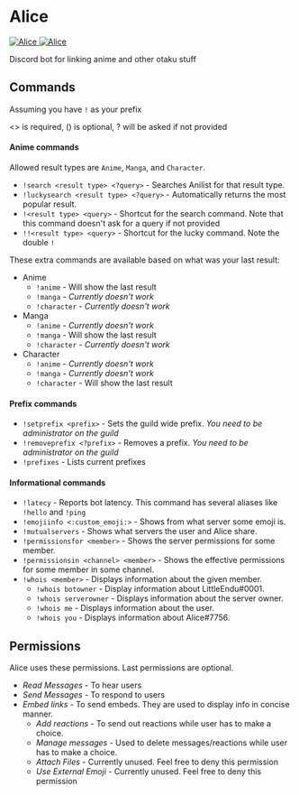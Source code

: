 # Alice
<a href="https://discordbots.org/bot/354974625593032704" >
  <img src="https://discordbots.org/api/widget/servers/354974625593032704.svg?noavatar=true" alt="Alice" />
</a>
<a href="https://discordbots.org/bot/354974625593032704" >
  <img src="https://discordbots.org/api/widget/lib/354974625593032704.svg?noavatar=true" alt="Alice" />
</a>

Discord bot for linking anime and other otaku stuff

## Commands
Assuming you have ``!`` as your prefix

<> is required, () is optional, ? will be asked if not provided


#### Anime commands

Allowed result types are ``Anime``, ``Manga``, and ``Character``.

* ``!search <result type> <?query>`` - Searches Anilist for that result type.
* ``!luckysearch <result type> <?query>`` - Automatically returns the most popular result.
* ``!<result type> <query>`` - Shortcut for the search command. Note that this command doesn't ask for a query if not provided
* ``!!<result type> <query>`` - Shortcut for the lucky command. Note the double ``!``

These extra commands are available based on what was your last result:
* Anime
  * ``!anime`` - Will show the last result
  * ``!manga`` - *Currently doesn't work*
  * ``!character`` - *Currently doesn't work*
* Manga
  * ``!anime`` - *Currently doesn't work*
  * ``!manga`` - Will show the last result
  * ``!character`` - *Currently doesn't work*
* Character
  * ``!anime`` - *Currently doesn't work*
  * ``!manga`` - *Currently doesn't work*
  * ``!character`` - Will show the last result

#### Prefix commands
* ``!setprefix <prefix>`` - Sets the guild wide prefix. *You need to be administrator on the guild*
* ``!removeprefix <?prefix>`` - Removes a prefix. *You need to be administrator on the guild*
* ``!prefixes`` - Lists current prefixes

#### Informational commands
* ``!latecy`` - Reports bot latency. This command has several aliases like ``!hello`` and ``!ping``
* ``!emojiinfo <:custom_emoji:>`` - Shows from what server some emoji is.
* ``!mutualservers`` - Shows what servers the user and Alice share.
* ``!permissionsfor <member>`` - Shows the server permissions for some member.
* ``!permissionsin <channel> <member>`` - Shows the effective permissions for some member in some channel.
* ``!whois <member>`` - Displays information about the given member.
  * ``!whois botowner`` - Display information about LittleEndu#0001.
  * ``!whois serverowner`` - Displays information about the server owner.
  * ``!whois me`` - Displays information about the user.
  * ``!whois you`` - Displays information about Alice#7756.
  
 ## Permissions
 Alice uses these permissions. Last permissions are optional.
 
 * *Read Messages* - To hear users
 * *Send Messages* - To respond to users
 * *Embed links* - To send embeds. They are used to display info in concise manner.
    * *Add reactions* - To send out reactions while user has to make a choice.
    * *Manage messages* - Used to delete messages/reactions while user has to make a choice.
    * *Attach Files* - Currently unused. Feel free to deny this permission
    * *Use External Emoji* - Currently unused. Feel free to deny this permission